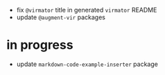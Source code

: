-   fix `@virmator` title in generated `virmator` README
-   update `@augment-vir` packages

# in progress

-   update `markdown-code-example-inserter` package
